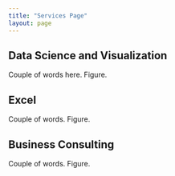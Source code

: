 ```yaml
---
title: "Services Page"
layout: page
---
```


## Data Science and Visualization
    
Couple of words here. Figure. 

## Excel

Couple of words. Figure.

## Business Consulting

Couple of words. Figure.
